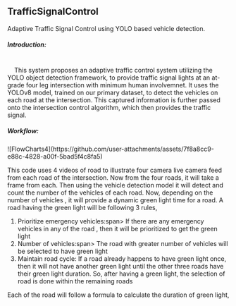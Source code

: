 ## TrafficSignalControl
Adaptive Traffic Signal Control using YOLO based vehicle detection.<br>
<h5>Introduction:</h5><br>
&nbsp;&nbsp;&nbsp;&nbsp;This system proposes an adaptive traffic control system utilizing the YOLO object detection framework, to provide traffic signal lights at an at-grade four leg intersection with minimum human involvemnet. It uses the YOLOv8 model, trained on our primary dataset, to detect the vehicles on each road at the intersection. This captured information is further passed onto the intersection control algorithm, which then provides the traffic signal.
<h5>Workflow:</h5>
![FlowCharts4](https://github.com/user-attachments/assets/7f8a8cc9-e88c-4828-a00f-5bad5f4c8fa5)

This code uses 4 videos of road to illustrate four camera live camera feed from each road of the intersection. Now from the four roads, it will take a frame from each. Then using the vehicle detection model it will detect and count the number of the vehicles of each road. Now, depending on the number of vehicles , it will provide a dynamic green light time for a road. A road having the green light will be following 3 rules,
<ol>
  <li><span>Prioritize emergency vehicles:</span>span> If there are any emergency vehicles in any of the road , then it will be prioritized to get the green light</li>
  <li><span>Number of vehicles:</span>span> The road with greater number of vehicles will be selected to have green light</li>
  <li><span>Maintain road cycle:</span> If a road already happens to have green light once, then it will not have another green light until the other three roads have their green light duration. So, after having a green light, the selection of road is done within the remaining roads</li>
</ol>
Each of the road will follow a formula to calculate the duration of green light,
